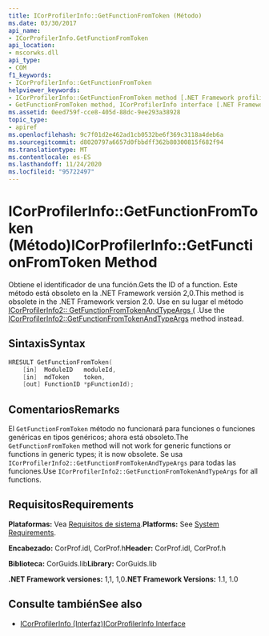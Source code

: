 ```yaml
---
title: ICorProfilerInfo::GetFunctionFromToken (Método)
ms.date: 03/30/2017
api_name:
- ICorProfilerInfo.GetFunctionFromToken
api_location:
- mscorwks.dll
api_type:
- COM
f1_keywords:
- ICorProfilerInfo::GetFunctionFromToken
helpviewer_keywords:
- ICorProfilerInfo::GetFunctionFromToken method [.NET Framework profiling]
- GetFunctionFromToken method, ICorProfilerInfo interface [.NET Framework profiling]
ms.assetid: 0eed759f-cce8-405d-88dc-9ee293a38928
topic_type:
- apiref
ms.openlocfilehash: 9c7f01d2e462ad1cb0532be6f369c3118a4deb6a
ms.sourcegitcommit: d8020797a6657d0fbbdff362b80300815f682f94
ms.translationtype: MT
ms.contentlocale: es-ES
ms.lasthandoff: 11/24/2020
ms.locfileid: "95722497"
---
```

# <a name="icorprofilerinfogetfunctionfromtoken-method"></a><span data-ttu-id="92a16-102">ICorProfilerInfo::GetFunctionFromToken (Método)</span><span class="sxs-lookup"><span data-stu-id="92a16-102">ICorProfilerInfo::GetFunctionFromToken Method</span></span>

<span data-ttu-id="92a16-103">Obtiene el identificador de una función.</span><span class="sxs-lookup"><span data-stu-id="92a16-103">Gets the ID of a function.</span></span> <span data-ttu-id="92a16-104">Este método está obsoleto en la .NET Framework versión 2,0.</span><span class="sxs-lookup"><span data-stu-id="92a16-104">This method is obsolete in the .NET Framework version 2.0.</span></span> <span data-ttu-id="92a16-105">Use en su lugar el método [ICorProfilerInfo2:: GetFunctionFromTokenAndTypeArgs (](icorprofilerinfo2-getfunctionfromtokenandtypeargs-method.md) .</span><span class="sxs-lookup"><span data-stu-id="92a16-105">Use the [ICorProfilerInfo2::GetFunctionFromTokenAndTypeArgs](icorprofilerinfo2-getfunctionfromtokenandtypeargs-method.md) method instead.</span></span>  
  
## <a name="syntax"></a><span data-ttu-id="92a16-106">Sintaxis</span><span class="sxs-lookup"><span data-stu-id="92a16-106">Syntax</span></span>  
  
```cpp  
HRESULT GetFunctionFromToken(  
    [in]  ModuleID   moduleId,  
    [in]  mdToken    token,  
    [out] FunctionID *pFunctionId);  
```  
  
## <a name="remarks"></a><span data-ttu-id="92a16-107">Comentarios</span><span class="sxs-lookup"><span data-stu-id="92a16-107">Remarks</span></span>  

 <span data-ttu-id="92a16-108">El `GetFunctionFromToken` método no funcionará para funciones o funciones genéricas en tipos genéricos; ahora está obsoleto.</span><span class="sxs-lookup"><span data-stu-id="92a16-108">The `GetFunctionFromToken` method will not work for generic functions or functions in generic types; it is now obsolete.</span></span> <span data-ttu-id="92a16-109">Se usa `ICorProfilerInfo2::GetFunctionFromTokenAndTypeArgs` para todas las funciones.</span><span class="sxs-lookup"><span data-stu-id="92a16-109">Use `ICorProfilerInfo2::GetFunctionFromTokenAndTypeArgs` for all functions.</span></span>  
  
## <a name="requirements"></a><span data-ttu-id="92a16-110">Requisitos</span><span class="sxs-lookup"><span data-stu-id="92a16-110">Requirements</span></span>  

 <span data-ttu-id="92a16-111">**Plataformas:** Vea [Requisitos de sistema](../../get-started/system-requirements.md).</span><span class="sxs-lookup"><span data-stu-id="92a16-111">**Platforms:** See [System Requirements](../../get-started/system-requirements.md).</span></span>  
  
 <span data-ttu-id="92a16-112">**Encabezado:** CorProf.idl, CorProf.h</span><span class="sxs-lookup"><span data-stu-id="92a16-112">**Header:** CorProf.idl, CorProf.h</span></span>  
  
 <span data-ttu-id="92a16-113">**Biblioteca:** CorGuids.lib</span><span class="sxs-lookup"><span data-stu-id="92a16-113">**Library:** CorGuids.lib</span></span>  
  
 <span data-ttu-id="92a16-114">**.NET Framework versiones:** 1,1, 1,0</span><span class="sxs-lookup"><span data-stu-id="92a16-114">**.NET Framework Versions:** 1.1, 1.0</span></span>  
  
## <a name="see-also"></a><span data-ttu-id="92a16-115">Consulte también</span><span class="sxs-lookup"><span data-stu-id="92a16-115">See also</span></span>

- [<span data-ttu-id="92a16-116">ICorProfilerInfo (Interfaz)</span><span class="sxs-lookup"><span data-stu-id="92a16-116">ICorProfilerInfo Interface</span></span>](icorprofilerinfo-interface.md)
